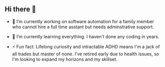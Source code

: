 ## Hi there 👋

- 🔭 I’m currently working on software automation for a family member who cannot hire a full time asstant but needs adminstrative support.

- 🌱 I’m currently learning everything. I haven't done any coding in years.

- ⚡ Fun fact: Lifelong curiosity and intractable ADHD means I'm a jack of all trades but master of none. I've retired early due to health issues, so I'm looking to expand my horizons and my skillset. 
